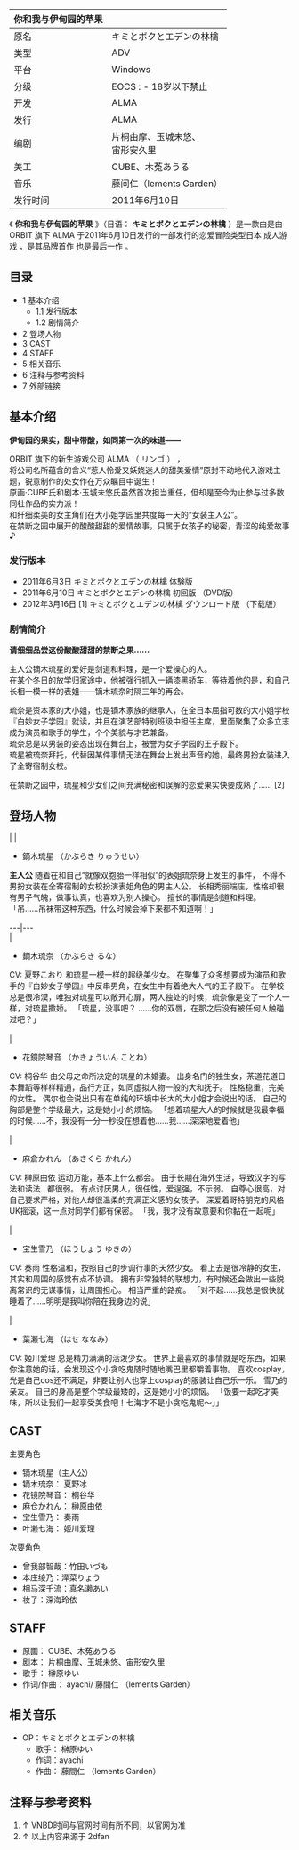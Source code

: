 |  你和我与伊甸园的苹果  ||
|---|---|
|原名  |  キミとボクとエデンの林檎   |
|类型  |  ADV   |
|平台  |  Windows   |
|分级  |    EOCS  :    \- 18岁以下禁止|
|开发  |  ALMA   |
|发行  |  ALMA   |
|编剧  |  片桐由摩、玉城未悠、   <br>宙形安久里  |
|美工  |  CUBE、木菟あうる   |
|音乐  |  藤间仁（lements Garden）   |
|发行时间  |  2011年6月10日   |
  
《 **你和我与伊甸园的苹果** 》（日语：  **キミとボクとエデンの林檎** ）是一款由是由  ORBIT  旗下  ALMA
于2011年6月10日发行的一部发行的恋爱冒险类型日本  成人游戏  ，是其品牌首作  也是最后一作  。

##  目录

  * 1  基本介绍 
    * 1.1  发行版本 
    * 1.2  剧情简介 
  * 2  登场人物 
  * 3  CAST 
  * 4  STAFF 
  * 5  相关音乐 
  * 6  注释与参考资料 
  * 7  外部链接 

##  基本介绍

**伊甸园的果实，甜中带酸，如同第一次的味道——**  
  
ORBIT  旗下的新生游戏公司  ALMA  （  リンゴ  ）  ，  
将公司名所蕴含的含义“惹人怜爱又妖娆迷人的甜美爱情”原封不动地代入游戏主题，锐意制作的处女作在万众瞩目中诞生！  
原画·CUBE氏和剧本·玉城未悠氏虽然首次担当重任，但却是至今为止参与过多数同社作品的实力派！  
和纤细柔美的女主角们在大小姐学园里共度每一天的“女装主人公”。  
在禁断之园中展开的酸酸甜甜的爱情故事，只属于女孩子的秘密，青涩的纯爱故事♪

###  发行版本

  * 2011年6月3日  キミとボクとエデンの林檎 体験版 
  * 2011年6月10日  キミとボクとエデンの林檎 初回版  （DVD版） 
  * 2012年3月16日  [1]  キミとボクとエデンの林檎 ダウンロード版  （下载版） 

###  剧情简介

**请细细品尝这份酸酸甜甜的禁断之果……**  
  
主人公镝木琉星的爱好是剑道和料理，是一个爱操心的人。  
在某个冬日的放学归家途中，他被强行抓入一辆漆黑轿车，等待着他的是，和自己长相一模一样的表姐——镝木琉奈时隔三年的再会。  
  
琉奈是资本家的大小姐，也是镝木家族的继承人，在全日本屈指可数的大小姐学校『白妙女子学园』就读，并且在演艺部特别班级中担任主席，里面聚集了众多立志成为演员和歌手的学生，个个美貌与才艺兼备。  
琉奈总是以男装的姿态出现在舞台上，被誉为女子学园的王子殿下。  
琉星被琉奈拜托，代替因某件事情无法在舞台上发出声音的她，最终男扮女装进入了全寄宿制女校。  
  
在禁断之园中，琉星和少女们之间充满秘密和误解的恋爱果实快要成熟了……  [2]

##  登场人物

|  | 

  * 鏑木琉星  （かぶらき りゅうせい） 

**主人公** 随着在和自己“就像双胞胎一样相似”的表姐琉奈身上发生的事件，  不得不男扮女装在全寄宿制的女校扮演表姐角色的男主人公。
长相秀丽端庄，性格却很有男子气魄，做事认真，也喜欢为别人操心。  擅长的事情是剑道和料理。  「吊……吊袜带这种东西，什么时候会掉下来都不知道啊！」
</br>  
---|---  
|

  * 鏑木琉奈  （かぶらき るな） 

CV:  夏野こおり  和琉星一模一样的超级美少女。  在聚集了众多想要成为演员和歌手的『白妙女子学园』中反串男角，在女生中有着绝大人气的王子殿下。
在学校总是很冷漠，唯独对琉星可以敞开心扉，两人独处的时候，琉奈像是变了一个人一样，对琉星撒娇。  「琉星，没事吧？
……你的双唇，在那之后没有被任何人触碰过吧？」  </br>  
|

  * 花鏡院琴音  （かきょういん ことね） 

CV:  桐谷华  由父母之命所决定的琉星的未婚妻。  出身名门的独生女，茶道花道日本舞蹈等样样精通，品行方正，如同虚拟人物一般的大和抚子。
性格稳重，完美的女性。  偶尔也会说出只有在单纯的环境中长大的大小姐才会说出的话。  自己的胸部是整个学级最大，这是她小小的烦恼。
「想着琉星大人的时候就是我最幸福的时候……不，我没有一分一秒没在想着他……我……深深地爱着他」  </br>  
|

  * 麻倉かれん  （あさくら かれん） 

CV:  榊原由依  运动万能，基本上什么都会。  由于长期在海外生活，导致汉字的写法和读法…都很弱。  有点讨厌男人，很任性，爱逞强，不示弱。
自尊心很高，对自己要求严格，对他人却很温柔的充满正义感的女孩子。  深爱着哥特朋克的风格UK摇滚，这一点对同学们都有保密。
「我，我才没有故意要和你黏在一起呢」  </br>  
|

  * 宝生雪乃  （ほうしょう ゆきの） 

CV:  奏雨  性格温和，按照自己的步调行事的天然少女。  看上去是很冷静的女生，其实和周围的感觉有点不协调。
拥有非常独特的联想力，有时候还会做出一些脱离常识的无谋事情，让周围担心。  相当严重的路痴。
「对不起……我总是很快就睡着了……明明是我叫你陪在我身边的说」  </br>  
|

  * 葉瀬七海  （はせ ななみ） 

CV:  姬川爱理  总是精力满满的活泼少女。  世界上最喜欢的事情就是吃东西，如果你注意她的话，会发现这个小贪吃鬼随时随地嘴巴里都嚼着事物。
喜欢cosplay，光是自己cos还不满足，非要让别人也穿上cosplay的服装让自己乐一乐。  雪乃的亲友。
自己的身高是整个学级最矮的，这是她小小的烦恼。  「饭要一起吃才美味，所以让我们一起享受美食吧！七海才不是小贪吃鬼呢～」」  </br>  
  
##  CAST

主要角色

  * 镝木琉星（主人公） 
  * 镝木琉奈：  夏野冰 
  * 花镜院琴音：  桐谷华 
  * 麻仓かれん：  榊原由依 
  * 宝生雪乃：  奏雨 
  * 叶濑七海：  姬川爱理 

次要角色

  * 曾我部智哉：竹田いづも 
  * 本庄绫乃：泽菜りょう 
  * 相马深千流：真名濑あい 
  * 妆子：深海玲依 

##  STAFF

  * 原画： CUBE、木菟あうる 
  * 剧本： 片桐由摩、玉城未悠、宙形安久里 
  * 歌手：  榊原ゆい 
  * 作词/作曲： ayachi/  藤間仁  （lements Garden） 

##  相关音乐

  * OP：キミとボクとエデンの林檎 
    * 歌手：  榊原ゆい 
    * 作词：ayachi 
    * 作曲：  藤間仁  （lements Garden） 

##  注释与参考资料

  1. ↑  VNBD时间与官网时间有所不同，以官网为准 
  2. ↑  以上内容来源于  2dfan 